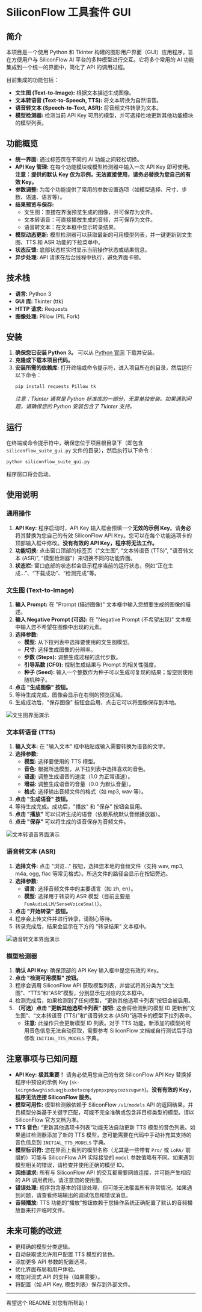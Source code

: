 # SiliconFlow 工具套件 GUI

## 简介

本项目是一个使用 Python 和 Tkinter 构建的图形用户界面（GUI）应用程序，旨在方便用户与 SiliconFlow AI 平台的多种模型进行交互。它将多个常用的 AI 功能集成到一个统一的界面中，简化了 API 的调用过程。

目前集成的功能包括：

*   **文生图 (Text-to-Image):** 根据文本描述生成图像。
*   **文本转语音 (Text-to-Speech, TTS):** 将文本转换为自然语音。
*   **语音转文本 (Speech-to-Text, ASR):** 将音频文件转录为文本。
*   **模型检测器:** 检测当前 API Key 可用的模型，并可选择性地更新其他功能模块的模型列表。

## 功能概览

*   **统一界面:** 通过标签页在不同的 AI 功能之间轻松切换。
*   **API Key 管理:** 在每个功能模块或模型检测器中输入一次 API Key 即可使用。**注意：提供的默认 Key 仅为示例，无法直接使用，请务必替换为您自己的有效 Key。**
*   **参数调整:** 为每个功能提供了常用的参数设置选项（如模型选择、尺寸、步数、语速、语言等）。
*   **结果预览与保存:**
    *   文生图：直接在界面预览生成的图像，并可保存为文件。
    *   文本转语音：可直接播放生成的音频，并可保存为文件。
    *   语音转文本：在文本框中显示转录结果。
*   **模型动态更新:** 模型检测器可以获取最新的可用模型列表，并一键更新到文生图、TTS 和 ASR 功能的下拉菜单中。
*   **状态反馈:** 底部状态栏实时显示当前操作状态或结果信息。
*   **异步处理:** API 请求在后台线程中执行，避免界面卡顿。

## 技术栈

*   **语言:** Python 3
*   **GUI 库:** Tkinter (ttk)
*   **HTTP 请求:** Requests
*   **图像处理:** Pillow (PIL Fork)

## 安装

1.  **确保您已安装 Python 3。** 可以从 [Python 官网](https://www.python.org/) 下载并安装。
2.  **克隆或下载本项目代码。**
3.  **安装所需的依赖库:** 打开终端或命令提示符，进入项目所在的目录，然后运行以下命令：
    ```bash
    pip install requests Pillow tk
    ```
    *注意：Tkinter 通常是 Python 标准库的一部分，无需单独安装。如果遇到问题，请确保您的 Python 安装包含了 Tkinter 支持。*

## 运行

在终端或命令提示符中，确保您位于项目根目录下（即包含 `siliconflow_suite_gui.py` 文件的目录），然后执行以下命令：

```bash
python siliconflow_suite_gui.py
```

程序窗口将会启动。

## 使用说明

### 通用操作

1.  **API Key:** 程序启动时，API Key 输入框会预填一个**无效的示例 Key**。请**务必**将其替换为您自己的有效 SiliconFlow API Key。您可以在每个功能选项卡的顶部输入框中修改。**没有有效的 API Key，程序将无法工作。**
2.  **功能切换:** 点击窗口顶部的标签页（"文生图", "文本转语音 (TTS)", "语音转文本 (ASR)", "模型检测器"）来切换不同的功能界面。
3.  **状态栏:** 窗口底部的状态栏会显示程序当前的运行状态，例如“正在生成...”、“下载成功”、“检测完成”等。

### 文生图 (Text-to-Image)

1.  **输入 Prompt:** 在 "Prompt (描述图像)" 文本框中输入您想要生成的图像的描述。
2.  **输入 Negative Prompt (可选):** 在 "Negative Prompt (不希望出现)" 文本框中输入您不希望在图像中出现的元素。
3.  **选择参数:**
    *   **模型:** 从下拉列表中选择要使用的文生图模型。
    *   **尺寸:** 选择生成图像的分辨率。
    *   **步数 (Steps):** 调整生成过程的迭代步数。
    *   **引导系数 (CFG):** 控制生成结果与 Prompt 的相关性强度。
    *   **种子 (Seed):** 输入一个整数作为种子可以生成可复现的结果；留空则使用随机种子。
4.  **点击 "生成图像" 按钮。**
5.  等待生成完成，图像会显示在右侧的预览区域。
6.  生成成功后，"保存图像" 按钮会启用，点击它可以将图像保存到本地。

![文生图界面演示](images/文生图演示.png)

### 文本转语音 (TTS)

1.  **输入文本:** 在 "输入文本" 框中粘贴或输入需要转换为语音的文字。
2.  **选择参数:**
    *   **模型:** 选择要使用的 TTS 模型。
    *   **音色:** 根据所选模型，从下拉列表中选择喜欢的音色。
    *   **语速:** 调整生成语音的速度（1.0 为正常语速）。
    *   **增益:** 调整生成语音的音量（0.0 为默认音量）。
    *   **格式:** 选择输出音频文件的格式（如 mp3, wav 等）。
3.  **点击 "生成语音" 按钮。**
4.  等待生成完成。成功后，"播放" 和 "保存" 按钮会启用。
5.  **点击 "播放"** 可以试听生成的语音（依赖系统默认音频播放器）。
6.  **点击 "保存"** 可以将生成的语音保存为音频文件。

![文本转语音界面演示](images/文本转语音演示.png)

### 语音转文本 (ASR)

1.  **选择文件:** 点击 "浏览..." 按钮，选择您本地的音频文件（支持 wav, mp3, m4a, ogg, flac 等常见格式）。所选文件的路径会显示在按钮旁边。
2.  **选择参数:**
    *   **语言:** 选择音频文件中的主要语言（如 zh, en）。
    *   **模型:** 选择用于转录的 ASR 模型（目前主要是 `FunAudioLLM/SenseVoiceSmall`）。
3.  **点击 "开始转录" 按钮。**
4.  程序会上传文件并进行转录，请耐心等待。
5.  转录完成后，结果会显示在下方的 "转录结果" 文本框中。

![语音转文本界面演示](images/语音转文本.png)

### 模型检测器

1.  **确认 API Key:** 确保顶部的 API Key 输入框中是您有效的 Key。
2.  **点击 "检测可用模型" 按钮。**
3.  程序会调用 SiliconFlow API 获取模型列表，并尝试将其分类为“文生图”、“TTS”和“ASR”模型，分别显示在对应的文本框中。
4.  检测完成后，如果检测到了任何模型，“更新其他选项卡列表”按钮会被启用。
5.  **（可选）点击 "更新其他选项卡列表" 按钮:** 这会将检测到的模型 ID 更新到“文生图”、“文本转语音 (TTS)”和“语音转文本 (ASR)”选项卡的模型下拉列表中。
    *   **注意:** 此操作只会更新模型 ID 列表。对于 TTS 功能，新添加的模型的可用音色信息无法自动获取，需要参考 SiliconFlow 文档或自行测试后手动修改 `INITIAL_TTS_MODELS` 字典。

## 注意事项与已知问题

*   **API Key:** **极其重要！** 请务必使用您自己的有效 SiliconFlow API Key 替换掉程序中预设的示例 Key (`sk-leirgmdwwghisduaqjbuxbetxcnpdypnpxpnpycozszugwnh`)。**没有有效的 Key，程序无法连接 SiliconFlow 服务。**
*   **模型可用性:** 模型检测器依赖于 SiliconFlow `/v1/models` API 的返回结果，并且模型分类基于关键字匹配，可能不完全准确或包含非目标类型的模型。请以 SiliconFlow 官方文档为准。
*   **TTS 音色:** “更新其他选项卡列表”功能无法自动更新 TTS 模型的音色列表。如果通过检测器添加了新的 TTS 模型，您可能需要在代码中手动补充其支持的音色信息到 `INITIAL_TTS_MODELS` 字典。
*   **模型标识符:** 您在界面上看到的模型名称（尤其是一些带有 `Pro/` 或 `LoRA/` 前缀的）可能与 SiliconFlow API 实际接受的 `model` 参数值略有不同。如果遇到模型相关的错误，请检查并使用正确的模型 ID。
*   **网络请求:** 所有与 SiliconFlow API 的交互都需要网络连接，并可能产生相应的 API 调用费用。请注意您的使用量。
*   **错误处理:** 程序包含基本的错误处理，但可能无法覆盖所有异常情况。如果遇到问题，请查看终端输出的调试信息和错误消息。
*   **音频播放:** TTS 功能的“播放”按钮依赖于您操作系统正确配置了默认的音频播放器来打开临时文件。

## 未来可能的改进

*   更精确的模型分类逻辑。
*   自动获取或允许用户配置 TTS 模型的音色。
*   添加更多 API 参数的配置选项。
*   优化界面布局和用户体验。
*   增加对流式 API 的支持（如果需要）。
*   将配置（如 API Key, 模型列表）保存到外部文件。

---

希望这个 README 对您有所帮助！